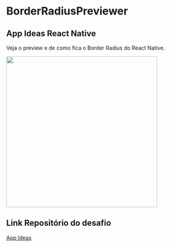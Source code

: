 # BorderRadiusPreviewer

## App Ideas React Native

Veja o preview e de como fica o Border Radius do React Native.

<img src="https://user-images.githubusercontent.com/73085387/142276097-4cc7838a-ae0b-4789-9f68-f9d1ba76b1aa.gif" width="400" />

## Link Repositório do desafio
[App Ideas](https://github.com/florinpop17/app-ideas)
